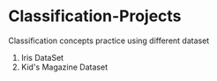 # Classification-Projects
Classification concepts practice using different dataset

1. Iris DataSet
2. Kid's Magazine Dataset

